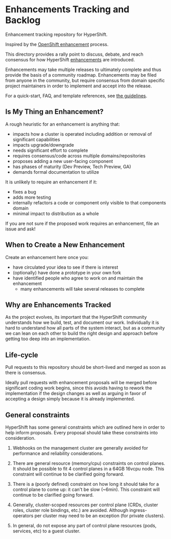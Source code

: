 # Enhancements Tracking and Backlog

Enhancement tracking repository for HyperShift.

Inspired by the [OpenShift enhancement](https://github.com/openshift/enhancements) process.

This directory provides a rally point to discuss, debate, and reach consensus
for how HyperShift [enhancements](./enhancements) are introduced.

Enhancements may take multiple releases to ultimately complete and thus provide
the basis of a community roadmap.  Enhancements may be filed from anyone in the
community, but require consensus from domain specific project maintainers in
order to implement and accept into the release.

For a quick-start, FAQ, and template references, see [the guidelines](guidelines/README.md).

## Is My Thing an Enhancement?

A rough heuristic for an enhancement is anything that:

- impacts how a cluster is operated including addition or removal of significant
  capabilities
- impacts upgrade/downgrade
- needs significant effort to complete
- requires consensus/code across multiple domains/repositories
- proposes adding a new user-facing component
- has phases of maturity (Dev Preview, Tech Preview, GA)
- demands formal documentation to utilize

It is unlikely to require an enhancement if it:

- fixes a bug
- adds more testing
- internally refactors a code or component only visible to that components
  domain
- minimal impact to distribution as a whole

If you are not sure if the proposed work requires an enhancement, file an issue
and ask!

## When to Create a New Enhancement

Create an enhancement here once you:

- have circulated your idea to see if there is interest
- (optionally) have done a prototype in your own fork
- have identified people who agree to work on and maintain the enhancement
  - many enhancements will take several releases to complete

## Why are Enhancements Tracked

As the project evolves, its important that the HyperShift community understands how we
build, test, and document our work.  Individually it is hard to understand how
all parts of the system interact, but as a community we can lean on each other
to build the right design and approach before getting too deep into an
implementation.

## Life-cycle

Pull requests to this repository should be short-lived and merged as
soon as there is consensus.

Ideally pull requests with enhancement proposals will be merged before
significant coding work begins, since this avoids having to rework the
implementation if the design changes as well as arguing in favor of
accepting a design simply because it is already implemented.

## General constraints

HyperShift has some general constraints which are outlined here in order to help
inform proposals. Every proposal should take these constraints into
consideration.

1. Webhooks on the management cluster are generally avoided for performance and
   reliability considerations.

2. There are general resource (memory/cpu) constraints on control planes. It
   should be possible to fit 4 control planes in a 64GB 16vcpu node. This
   constraint will continue to be clarified going forward.

3. There is a (poorly defined) constraint on how long it should take for a
   control plane to come up: it can't be slow (~6min). This constraint will
   continue to be clarified going forward.

4. Generally, cluster-scoped resources per control plane (CRDs, cluster roles,
   cluster role bindings, etc.) are avoided. Although ingress-operators per
   cluster may need to be an exception (for private clusters).

5. In general, do not expose any part of control plane resources (pods,
   services, etc) to a guest cluster.
